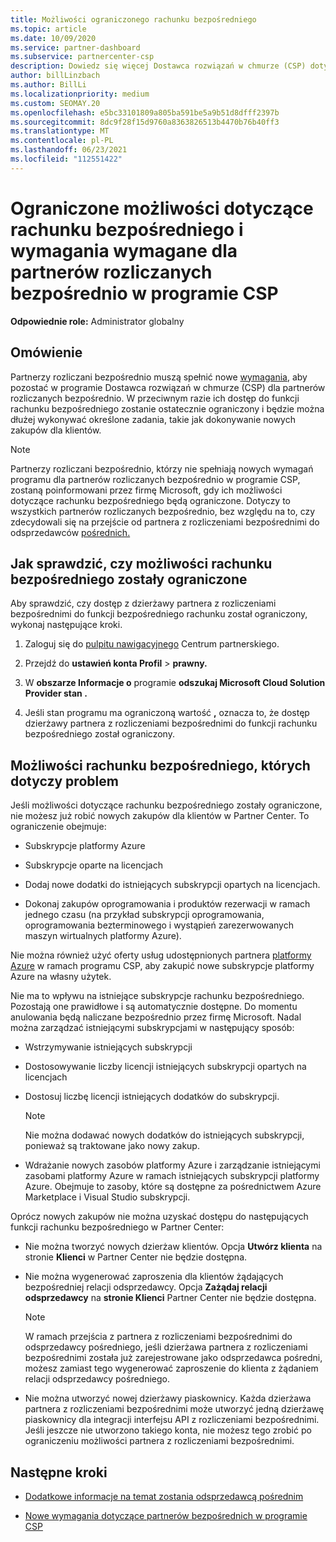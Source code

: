 ```yaml
---
title: Możliwości ograniczonego rachunku bezpośredniego
ms.topic: article
ms.date: 10/09/2020
ms.service: partner-dashboard
ms.subservice: partnercenter-csp
description: Dowiedz się więcej Dostawca rozwiązań w chmurze (CSP) dotyczących partnerów rozliczanych bezpośrednio oraz dowiedz się, co zrobić, aby uniknąć ograniczenia możliwości. Dowiedz się, czy Twoje możliwości zostały ograniczone.
author: billLinzbach
ms.author: BillLi
ms.localizationpriority: medium
ms.custom: SEOMAY.20
ms.openlocfilehash: e5bc33101809a805ba591be5a9b51d8dfff2397b
ms.sourcegitcommit: 8dc9f28f15d9760a8363826513b4470b76b40ff3
ms.translationtype: MT
ms.contentlocale: pl-PL
ms.lasthandoff: 06/23/2021
ms.locfileid: "112551422"
---
```

# <a name="restricted-direct-bill-capabilities-and-the-requirements-needed-for-csp-direct-bill-partners"></a>Ograniczone możliwości dotyczące rachunku bezpośredniego i wymagania wymagane dla partnerów rozliczanych bezpośrednio w programie CSP

**Odpowiednie role:** Administrator globalny

## <a name="overview"></a>Omówienie

Partnerzy rozliczani bezpośrednio muszą spełnić nowe [wymagania,](direct-partner-new-requirements.md) aby pozostać w programie Dostawca rozwiązań w chmurze (CSP) dla partnerów rozliczanych bezpośrednio. W przeciwnym razie ich dostęp do funkcji rachunku bezpośredniego zostanie ostatecznie ograniczony i będzie można dłużej wykonywać określone zadania, takie jak dokonywanie nowych zakupów dla klientów.

> [!Note]
> Partnerzy rozliczani bezpośrednio, którzy nie spełniają nowych wymagań programu dla partnerów rozliczanych bezpośrednio w programie CSP, zostaną poinformowani przez firmę Microsoft, gdy ich możliwości dotyczące rachunku bezpośredniego będą ograniczone. Dotyczy to wszystkich partnerów rozliczanych bezpośrednio, bez względu na to, czy zdecydowali się na przejście od partnera z rozliczeniami bezpośrednimi do odsprzedawców [pośrednich.](transition-direct-to-indirect.md)  

## <a name="how-to-tell-if-your-direct-bill-capabilities-has-been-restricted"></a>Jak sprawdzić, czy możliwości rachunku bezpośredniego zostały ograniczone

Aby sprawdzić, czy dostęp z dzierżawy partnera z rozliczeniami bezpośrednimi do funkcji bezpośredniego rachunku został ograniczony, wykonaj następujące kroki.

1. Zaloguj się do [pulpitu nawigacyjnego](https://partner.microsoft.com/dashboard) Centrum partnerskiego.

2. Przejdź do **ustawień konta Profil**  >  **prawny.**

3. W **obszarze Informacje o** programie **odszukaj Microsoft Cloud Solution Provider stan .**

4. Jeśli stan programu ma ograniczoną wartość **,** oznacza to, że dostęp dzierżawy partnera z rozliczeniami bezpośrednimi do funkcji rachunku bezpośredniego został ograniczony.

## <a name="affected-direct-bill-capabilities"></a>Możliwości rachunku bezpośredniego, których dotyczy problem

Jeśli możliwości dotyczące rachunku bezpośredniego zostały ograniczone, nie możesz już robić nowych zakupów dla klientów w Partner Center. To ograniczenie obejmuje:

- Subskrypcje platformy Azure

- Subskrypcje oparte na licencjach

- Dodaj nowe dodatki do istniejących subskrypcji opartych na licencjach.

- Dokonaj zakupów oprogramowania i produktów rezerwacji w ramach jednego czasu (na przykład subskrypcji oprogramowania, oprogramowania bezterminowego i wystąpień zarezerwowanych maszyn wirtualnych platformy Azure).

Nie można również użyć oferty usług udostępnionych partnera [platformy Azure](shared-services.md) w ramach programu CSP, aby zakupić nowe subskrypcje platformy Azure na własny użytek.

Nie ma to wpływu na istniejące subskrypcje rachunku bezpośredniego. Pozostają one prawidłowe i są automatycznie dostępne. Do momentu anulowania będą naliczane bezpośrednio przez firmę Microsoft. Nadal można zarządzać istniejącymi subskrypcjami w następujący sposób:

- Wstrzymywanie istniejących subskrypcji

- Dostosowywanie liczby licencji istniejących subskrypcji opartych na licencjach

- Dostosuj liczbę licencji istniejących dodatków do subskrypcji. 

    >[!Note]
    >Nie można dodawać nowych dodatków do istniejących subskrypcji, ponieważ są traktowane jako nowy zakup.

- Wdrażanie nowych zasobów platformy Azure i zarządzanie istniejącymi zasobami platformy Azure w ramach istniejących subskrypcji platformy Azure. Obejmuje to zasoby, które są dostępne za pośrednictwem Azure Marketplace i Visual Studio subskrypcji.

Oprócz nowych zakupów nie można uzyskać dostępu do następujących funkcji rachunku bezpośredniego w Partner Center:

- Nie można tworzyć nowych dzierżaw klientów. Opcja **Utwórz klienta** na stronie **Klienci** w Partner Center nie będzie dostępna.

- Nie można wygenerować zaproszenia dla klientów żądających bezpośredniej relacji odsprzedawcy. Opcja **Zażądaj relacji odsprzedawcy** na **stronie Klienci** Partner Center nie będzie dostępna.

    >[!NOTE]
    >W ramach przejścia z partnera z rozliczeniami bezpośrednimi do odsprzedawcy pośredniego, jeśli dzierżawa partnera z rozliczeniami bezpośrednimi została już zarejestrowane jako odsprzedawca pośredni, możesz zamiast tego wygenerować zaproszenie do klienta z żądaniem relacji odsprzedawcy pośredniego.

- Nie można utworzyć nowej dzierżawy piaskownicy. Każda dzierżawa partnera z rozliczeniami bezpośrednimi może utworzyć jedną dzierżawę piaskownicy dla integracji interfejsu API z rozliczeniami bezpośrednimi. Jeśli jeszcze nie utworzono takiego konta, nie możesz tego zrobić po ograniczeniu możliwości partnera z rozliczeniami bezpośrednimi.  

## <a name="next-steps"></a>Następne kroki

- [Dodatkowe informacje na temat zostania odsprzedawcą pośrednim](https://assetsprod.microsoft.com/csp-directbill-to-indirect-transition.pdf)

- [Nowe wymagania dotyczące partnerów bezpośrednich w programie CSP](direct-partner-new-requirements.md)
